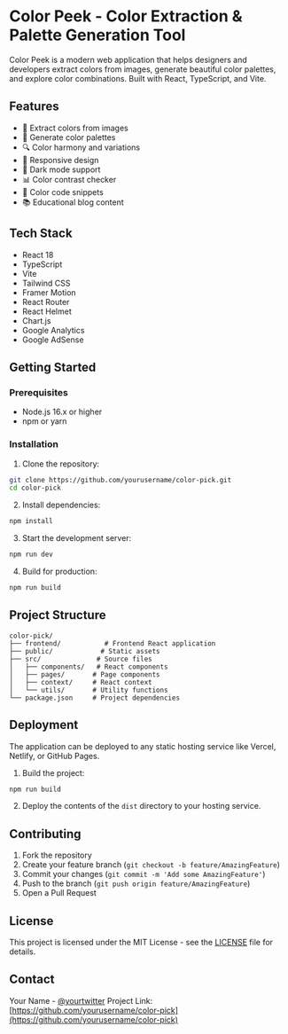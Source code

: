 # Color Peek - Color Extraction & Palette Generation Tool

Color Peek is a modern web application that helps designers and developers extract colors from images, generate beautiful color palettes, and explore color combinations. Built with React, TypeScript, and Vite.

## Features

- 🎨 Extract colors from images
- 🎯 Generate color palettes
- 🔍 Color harmony and variations
- 📱 Responsive design
- 🌙 Dark mode support
- 📊 Color contrast checker
- 📝 Color code snippets
- 📚 Educational blog content

## Tech Stack

- React 18
- TypeScript
- Vite
- Tailwind CSS
- Framer Motion
- React Router
- React Helmet
- Chart.js
- Google Analytics
- Google AdSense

## Getting Started

### Prerequisites

- Node.js 16.x or higher
- npm or yarn

### Installation

1. Clone the repository:
```bash
git clone https://github.com/yourusername/color-pick.git
cd color-pick
```

2. Install dependencies:
```bash
npm install
```

3. Start the development server:
```bash
npm run dev
```

4. Build for production:
```bash
npm run build
```

## Project Structure

```
color-pick/
├── frontend/           # Frontend React application
├── public/            # Static assets
├── src/              # Source files
│   ├── components/   # React components
│   ├── pages/       # Page components
│   ├── context/     # React context
│   └── utils/       # Utility functions
└── package.json     # Project dependencies
```

## Deployment

The application can be deployed to any static hosting service like Vercel, Netlify, or GitHub Pages.

1. Build the project:
```bash
npm run build
```

2. Deploy the contents of the `dist` directory to your hosting service.

## Contributing

1. Fork the repository
2. Create your feature branch (`git checkout -b feature/AmazingFeature`)
3. Commit your changes (`git commit -m 'Add some AmazingFeature'`)
4. Push to the branch (`git push origin feature/AmazingFeature`)
5. Open a Pull Request

## License

This project is licensed under the MIT License - see the [LICENSE](LICENSE) file for details.

## Contact

Your Name - [@yourtwitter](https://twitter.com/yourtwitter)
Project Link: [https://github.com/yourusername/color-pick](https://github.com/yourusername/color-pick) 